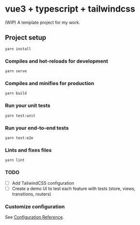 # vue3 + typescript + tailwindcss

(WIP) A template project for my work.

## Project setup

```
yarn install
```

### Compiles and hot-reloads for development

```
yarn serve
```

### Compiles and minifies for production

```
yarn build
```

### Run your unit tests

```
yarn test:unit
```

### Run your end-to-end tests

```
yarn test:e2e
```

### Lints and fixes files

```
yarn lint
```

### TODO

- [ ] Add TailwindCSS configuration
- [ ] Create a demo UI to test each feature with tests (store, views, transitions, routers)

### Customize configuration

See [Configuration Reference](https://cli.vuejs.org/config/).
